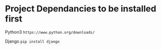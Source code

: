 # Project Dependancies to be installed first

Python3
    `https://www.python.org/downloads/`

Django
 `pip install django`
